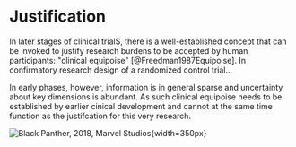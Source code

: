 # Justification
In later stages of clinical trialS, there is a well-established concept that can be invoked to justify  research burdens to be accepted by human participants: "clinical equipoise" [@Freedman1987Equipoise]. In confirmatory research design of a randomized control trial...

In early phases, however, information is in general sparse and uncertainty about key dimensions is abundant. As such clinical equipoise needs to be established by earlier cinical development and cannot at the same time function as the justifcation for this very research.


![Black Panther, 2018, Marvel Studios](https://media.giphy.com/media/1SwSneBv946CZVYaNm/giphy.gif){width=350px}

